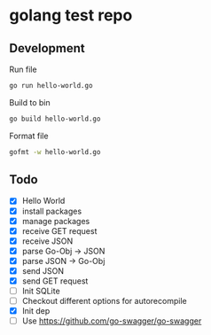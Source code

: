 # golang test repo

## Development

Run file
```bash
go run hello-world.go
```
Build to bin
```bash
go build hello-world.go
```
Format file
```bash
gofmt -w hello-world.go
```
## Todo
- [x] Hello World
- [x] install packages
- [x] manage packages
- [x] receive GET request
- [x] receive JSON
- [x] parse Go-Obj -> JSON
- [x] parse JSON -> Go-Obj
- [x] send JSON
- [x] send GET request
- [ ] Init SQLite
- [ ] Checkout different options for autorecompile
- [x] Init dep
- [ ] Use https://github.com/go-swagger/go-swagger